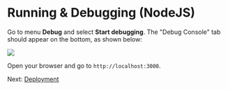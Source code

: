 # Running & Debugging (NodeJS)

Go to menu **Debug** and select **Start debugging**. The "Debug Console" tab should appear on the bottom, as shown below:

![](_media/nodejs/vs_code_debug.png) 

Open your browser and go to `http://localhost:3000`.

Next: [Deployment](deployment/)